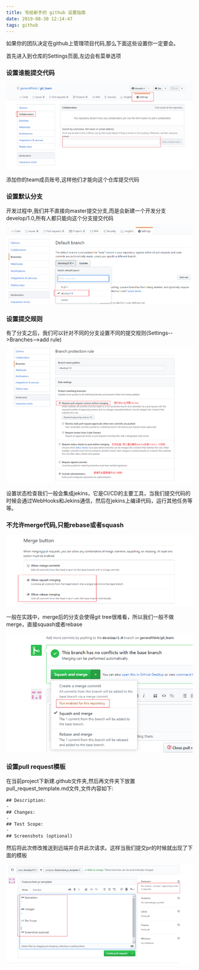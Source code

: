 ```yaml
---
title: 写给新手的 github 设置指南
date: 2019-08-30 12:14:47
tags: github
---
```


如果你的团队决定在github上管理项目代码,那么下面这些设置你一定要会。

首先进入到仓库的Settings页面,左边会有菜单选项


### 设置谁能提交代码

![设置成员](/images/github/github_setting_member.png)

添加你的team成员账号,这样他们才能向这个仓库提交代码

<!--more-->

### 设置默认分支

开发过程中,我们并不直接向master提交分支,而是会新建一个开发分支develop/1.0,所有人都只能向这个分支提交代码

![设置默认分支](/images/github/github_setting_default_branch.png)


### 设置提交规则

有了分支之后，我们可以针对不同的分支设置不同的提交规则(Settings-->Branches-->add rule)

![设置分支规则](/images/github/github_setting_branch_rule.png)

设置状态检查我们一般会集成jekins，它是CI/CD的主要工具，当我们提交代码的时候会通过WebHooks和Jekins通信，然后在jekins上编译代码，运行其他任务等等。

### 不允许merge代码,只能rebase或者squash

![禁止merge](/images/github/github_setting_forbidden_merge.png)

一般在实践中，merge后的分支会使得git tree很难看，所以我们一般不做merge，直接squash或者rebase

![不允许merge](/images/github/github_no_merge.png)

### 设置pull request模板

在当前project下新建.github文件夹,然后再文件夹下放置pull_request_template.md文件,文件内容如下:

```
## Description: 
-
## Changes:
-
## Test Scope:
-
## Screenshots (optional)

```

然后将此次修改推送到远端并合并此次请求。这样当我们提交pr的时候就出现了下面的模板

![提交pr](/images/github/github_setting_pr_template.png)








